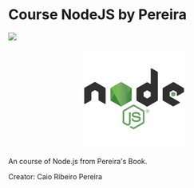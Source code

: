 # Course NodeJS by Pereira
![](https://img.shields.io/badge/status-progress-blue)

<p align="center">
<img src=".github/logo.png">
</p>

An course of Node.js from Pereira's Book.

Creator: Caio Ribeiro Pereira
